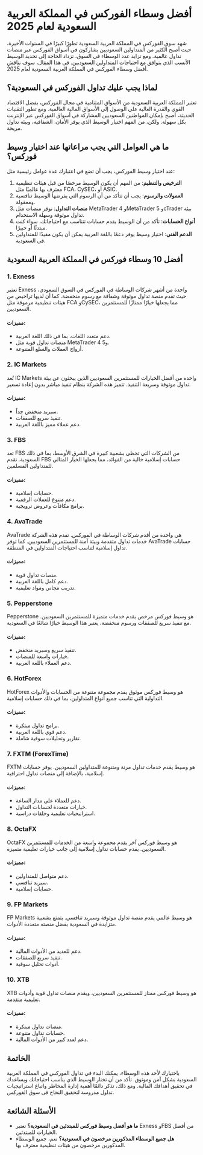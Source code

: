 # أفضل وسطاء الفوركس في المملكة العربية السعودية لعام 2025

شهد سوق الفوركس في المملكة العربية السعودية تطورًا كبيرًا في السنوات الأخيرة، حيث أصبح الكثير من المتداولين السعوديين يشاركون في أسواق الفوركس عبر منصات تداول عالمية. ومع تزايد عدد الوسطاء في السوق، تزداد الحاجة إلى تحديد الوسيط الأنسب الذي يتوافق مع احتياجات المتداولين السعوديين. في هذا المقال، سوف نناقش أفضل وسطاء الفوركس في المملكة العربية السعودية لعام 2025.

## لماذا يجب عليك تداول الفوركس في السعودية؟
تعتبر المملكة العربية السعودية من الأسواق المتنامية في مجال الفوركس، بفضل الاقتصاد القوي والقدرة العالية على الوصول إلى الأسواق المالية العالمية. ومع تطور التقنيات الحديثة، أصبح بإمكان المواطنين السعوديين المشاركة في أسواق الفوركس عبر الإنترنت بكل سهولة. ولكن، من المهم اختيار الوسيط الذي يوفر الأمان، الشفافية، وبيئة تداول مريحة.

## ما هي العوامل التي يجب مراعاتها عند اختيار وسيط فوركس؟
عند اختيار وسيط الفوركس، يجب أن تضع في اعتبارك عدة عوامل رئيسية مثل:

1. **الترخيص والتنظيم**: من المهم أن يكون الوسيط مرخصًا من قبل هيئات تنظيمية معترف بها عالميًا مثل FCA، CySEC، أو ASIC.
2. **العمولات والرسوم**: يجب أن تتأكد من أن الرسوم التي يفرضها الوسيط تنافسية ومعقولة.
3. **منصات التداول**: توفر منصات مثل MetaTrader 4 وMetaTrader 5 وcTrader بيئة تداول موثوقة وسهلة الاستخدام.
4. **أنواع الحسابات**: تأكد من أن الوسيط يقدم حسابات تتناسب مع احتياجاتك، سواء كنت مبتدئًا أو خبيرًا.
5. **الدعم الفني**: اختيار وسيط يوفر دعمًا باللغة العربية يمكن أن يكون مفيدًا للمتداولين في السعودية.

## أفضل 10 وسطاء فوركس في المملكة العربية السعودية

### 1. **Exness**
تعتبر Exness واحدة من أشهر شركات الوساطة في الفوركس في السوق السعودي، حيث تقدم منصة تداول موثوقة وشفافة مع رسوم منخفضة. كما أن لديها تراخيص من هيئات تنظيمية مرموقة مثل FCA وCySEC، مما يجعلها خيارًا ممتازًا للمستثمرين السعوديين.

#### مميزات:
- دعم متعدد اللغات، بما في ذلك اللغة العربية.
- منصات تداول قوية مثل MetaTrader 4 و5.
- أزواج العملات والسلع المتنوعة.

### 2. **IC Markets**
تُعد IC Markets واحدة من أفضل الخيارات للمستثمرين السعوديين الذين يبحثون عن بيئة تداول موثوقة وسريعة التنفيذ. تتميز هذه الشركة بنظام تنفيذ مباشر بدون إعادة تسعير.

#### مميزات:
- سبريد منخفض جداً.
- تنفيذ سريع للصفقات.
- دعم عملاء مميز باللغة العربية.

### 3. **FBS**
تعد FBS من الشركات التي تحظى بشعبية كبيرة في الشرق الأوسط، بما في ذلك السعودية. تقدم FBS حسابات إسلامية خالية من الفوائد، مما يجعلها الخيار المثالي للمتداولين المسلمين.

#### مميزات:
- حسابات إسلامية.
- دعم متنوع للعملات الرقمية.
- برامج مكافآت وعروض ترويجية.

### 4. **AvaTrade**
AvaTrade هي واحدة من أقدم شركات الوساطة في الفوركس. تقدم هذه الشركة خدمات تداول متقدمة وبيئة آمنة للمستثمرين السعوديين. كما توفر AvaTrade حسابات تداول إسلامية لتناسب احتياجات المتداولين في المنطقة.

#### مميزات:
- منصات تداول قوية.
- دعم كامل باللغة العربية.
- تدريب مجاني ومواد تعليمية.

### 5. **Pepperstone**
Pepperstone هو وسيط فوركس مرخص يقدم خدمات متميزة للمستثمرين السعوديين. مع تنفيذ سريع للصفقات ورسوم منخفضة، يعتبر هذا الوسيط خيارًا شائعًا في السعودية.

#### مميزات:
- تنفيذ سريع وسبريد منخفض.
- خيارات واسعة للمنصات.
- دعم العملاء باللغة العربية.

### 6. **HotForex**
HotForex هو وسيط فوركس موثوق يقدم مجموعة متنوعة من الحسابات والأدوات التداولية التي تناسب جميع أنواع المتداولين، بما في ذلك حسابات إسلامية.

#### مميزات:
- برامج تداول مبتكرة.
- دعم قوي باللغة العربية.
- تقارير وتحليلات سوقية شاملة.

### 7. **FXTM (ForexTime)**
FXTM هو وسيط يقدم خدمات تداول مرنة ومتنوعة للمتداولين السعوديين. يوفر حسابات إسلامية، بالإضافة إلى منصات تداول احترافية.

#### مميزات:
- دعم للعملاء على مدار الساعة.
- خيارات متعددة لحسابات التداول.
- استراتيجيات تعليمية وحلقات دراسية.

### 8. **OctaFX**
OctaFX هو وسيط فوركس آخر يقدم مجموعة واسعة من الخدمات للمستثمرين السعوديين. يقدم حسابات تداول إسلامية إلى جانب خيارات تعليمية متميزة.

#### مميزات:
- دعم متواصل للمتداولين.
- سبريد تنافسي.
- حسابات إسلامية.

### 9. **FP Markets**
FP Markets هو وسيط عالمي يقدم منصة تداول موثوقة وسبريد تنافسي. يتمتع بشعبية متزايدة في السعودية بفضل منصته متعددة الأدوات.

#### مميزات:
- دعم للعديد من الأدوات المالية.
- تنفيذ سريع للصفقات.
- أدوات تحليل سوقية.

### 10. **XTB**
XTB هو وسيط فوركس ممتاز للمستثمرين السعوديين، ويقدم منصات تداول قوية وأدوات تعليمية متقدمة.

#### مميزات:
- منصات تداول مبتكرة.
- حسابات تداول متنوعة.
- دعم لعدد كبير من الأدوات المالية.

## الخاتمة
باختيارك لأحد هذه الوسطاء، يمكنك البدء في تداول الفوركس في المملكة العربية السعودية بشكل آمن وموثوق. تأكد من أن تختار الوسيط الذي يناسب احتياجاتك ويساعدك في تحقيق أهدافك المالية. ومع ذلك، تذكر دائمًا أهمية إدارة المخاطر واتباع استراتيجيات تداول مدروسة لتحقيق النجاح في سوق الفوركس.

## الأسئلة الشائعة
- **ما هو أفضل وسيط فوركس للمبتدئين في السعودية؟**
   تعتبر Exness وFBS من أفضل الخيارات للمبتدئين.
- **هل جميع الوسطاء المذكورين مرخصون في السعودية؟**
   نعم، جميع الوسطاء المذكورين مرخصون من هيئات تنظيمية معترف بها.

